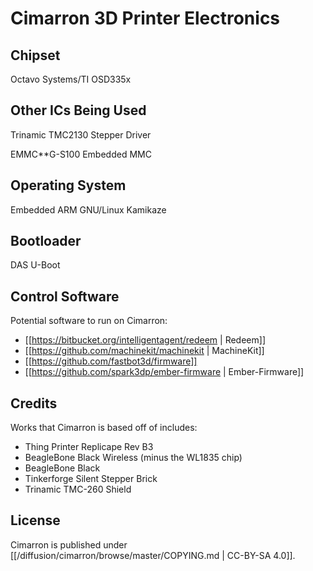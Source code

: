 # Cimarron 3D Printer Electronics

## Chipset

Octavo Systems/TI OSD335x

## Other ICs Being Used

Trinamic TMC2130 Stepper Driver

EMMC**G-S100 Embedded MMC

## Operating System

Embedded ARM GNU/Linux Kamikaze

## Bootloader

DAS U-Boot

## Control Software

Potential software to run on Cimarron:

 - [[https://bitbucket.org/intelligentagent/redeem | Redeem]]
 - [[https://github.com/machinekit/machinekit | MachineKit]]
 - [[https://github.com/fastbot3d/firmware]]
 - [[https://github.com/spark3dp/ember-firmware | Ember-Firmware]]

## Credits

Works that Cimarron is based off of includes:

 - Thing Printer Replicape Rev B3
 - BeagleBone Black Wireless (minus the WL1835 chip)
 - BeagleBone Black
 - Tinkerforge Silent Stepper Brick
 - Trinamic TMC-260 Shield

## License

Cimarron is published under [[/diffusion/cimarron/browse/master/COPYING.md | CC-BY-SA 4.0]].
